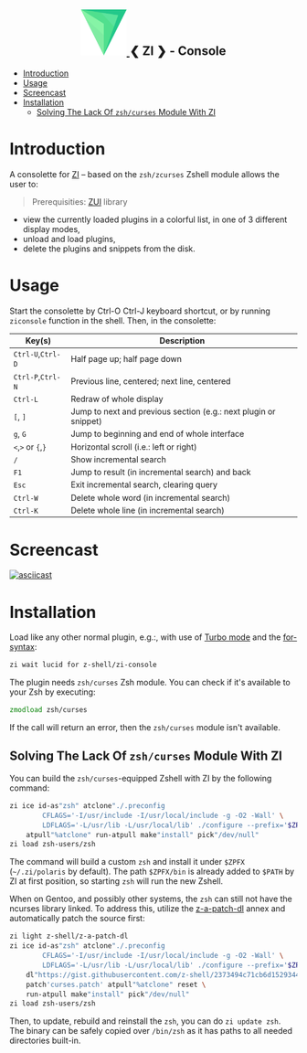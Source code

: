 <h2 align="center">
  <a href="https://github.com/z-shell/zi">
    <img src="https://github.com/z-shell/zi/raw/main/docs/images/logo.svg" alt="Logo" width="80" height="80" />
  </a>
❮ ZI ❯ - Console
</h2>

- [Introduction](#introduction)
- [Usage](#usage)
- [Screencast](#screencast)
- [Installation](#installation)
  - [Solving The Lack Of `zsh/curses` Module With ZI](#solving-the-lack-of-zshcurses-module-with-zi)

# Introduction

A consolette for [ZI](https://github.com/z-shell/zi) – based on the `zsh/zcurses` Zshell module allows the user to:

> Prerequisities: [ZUI](https://github.com/z-shell/zui) library

- view the currently loaded plugins in a colorful list, in one of 3 different display modes,
- unload and load plugins,
- delete the plugins and snippets from the disk.

# Usage

Start the consolette by Ctrl-O Ctrl-J keyboard shortcut, or by running
`ziconsole` function in the shell. Then, in the consolette:

| Key(s)             | Description                                                      |
| ------------------ | ---------------------------------------------------------------- |
| `Ctrl-U`,`Ctrl-D`  | Half page up; half page down                                     |
| `Ctrl-P`,`Ctrl-N`  | Previous line, centered; next line, centered                     |
| `Ctrl-L`           | Redraw of whole display                                          |
| `[`, `]`           | Jump to next and previous section (e.g.: next plugin or snippet) |
| `g`, `G`           | Jump to beginning and end of whole interface                     |
| `<`,`>` or `{`,`}` | Horizontal scroll (i.e.: left or right)                          |
| `/`                | Show incremental search                                          |
| `F1`               | Jump to result (in incremental search) and back                  |
| `Esc`              | Exit incremental search, clearing query                          |
| `Ctrl-W`           | Delete whole word (in incremental search)                        |
| `Ctrl-K`           | Delete whole line (in incremental search)                        |

# Screencast

[![asciicast](https://asciinema.org/a/272994.svg)](https://asciinema.org/a/272994)

# Installation

Load like any other normal plugin, e.g.:, with use of [Turbo
mode](http://z-shell.github.io/zi/wiki/INTRODUCTION/#turbo_mode_zsh_62_53) and the
[for-syntax](http://z-shell.github.io/zi/wiki/For-Syntax/):

```zsh
zi wait lucid for z-shell/zi-console
```

The plugin needs `zsh/curses` Zsh module. You can check if it's available to
your Zsh by executing:

```zsh
zmodload zsh/curses
```

If the call will return an error, then the `zsh/curses` module isn't available.

## Solving The Lack Of `zsh/curses` Module With ZI

You can build the `zsh/curses`-equipped Zshell with ZI by the following
command:

```zsh
zi ice id-as"zsh" atclone"./.preconfig
        CFLAGS='-I/usr/include -I/usr/local/include -g -O2 -Wall' \
        LDFLAGS='-L/usr/lib -L/usr/local/lib' ./configure --prefix='$ZPFX'" \
    atpull"%atclone" run-atpull make"install" pick"/dev/null"
zi load zsh-users/zsh
```

The command will build a custom `zsh` and install it under `$ZPFX`
(`~/.zi/polaris` by default). The path `$ZPFX/bin` is already added to
`$PATH` by ZI at first position, so starting `zsh` will run the new Zshell.

When on Gentoo, and possibly other systems, the `zsh` can still not have the
ncurses library linked. To address this, utilize the
[z-a-patch-dl](https://github.com/z-shell/z-a-patch-dl) annex and
automatically patch the source first:

```zsh
zi light z-shell/z-a-patch-dl
zi ice id-as"zsh" atclone"./.preconfig
        CFLAGS='-I/usr/include -I/usr/local/include -g -O2 -Wall' \
        LDFLAGS='-L/usr/lib -L/usr/local/lib' ./configure --prefix='$ZPFX'" \
    dl"https://gist.githubusercontent.com/z-shell/2373494c71cb6d1529344a2ed1a64b03/raw -> curses.patch" \
    patch'curses.patch' atpull"%atclone" reset \
    run-atpull make"install" pick"/dev/null"
zi load zsh-users/zsh
```

Then, to update, rebuild and reinstall the `zsh`, you can do `zi update zsh`. The binary can be safely copied over `/bin/zsh` as it has paths to all
needed directories built-in.
